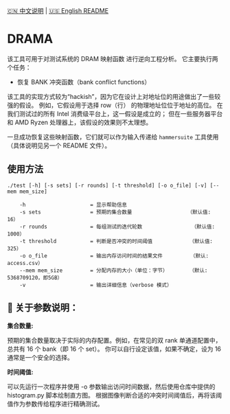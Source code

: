 [🇨🇳 中文说明](./README.zh-CN.md) | [🇺🇸 English README](./README.en.md)

# DRAMA

该工具可用于对测试系统的 DRAM 映射函数 进行逆向工程分析。
它主要执行两个任务：

- 恢复 BANK 冲突函数（bank conflict functions）

该工具的实现方式较为“hackish”，因为它在设计上对地址位的用途做出了一些较强的假设。
例如，它假设用于选择 row（行） 的物理地址位位于地址的高位。
在我们测试过的所有 Intel 消费级平台上，这一假设是成立的；
但在一些服务器平台和 AMD Ryzen 处理器上，该假设的效果则不太理想。

一旦成功恢复这些映射函数，它们就可以作为输入传递给 `hammersuite` 工具使用（具体说明见另一个 README 文件）。


## 使用方法

```
./test [-h] [-s sets] [-r rounds] [-t threshold] [-o o_file] [-v] [--mem mem_size]

    -h                     = 显示帮助信息
    -s sets                = 预期的集合数量                  （默认值: 16）
    -r rounds              = 每组测试的迭代轮数                （默认值: 1000）
    -t threshold           = 判断是否冲突的时间阈值            （默认值: 325）
    -o o_file              = 输出内存访问时间的结果文件         （默认: access.csv）
    --mem mem_size         = 分配内存的大小（单位：字节）       （默认: 5368709120，即5GB）
    -v                     = 输出详细信息（verbose 模式）
```

## 📌 关于参数说明：

**集合数量:**

预期的集合数量取决于实际的内存配置。例如，在常见的双 rank 单通道配置中，总共有 16 个 bank（即 16 个 set）。
你可以自行设定该值，如果不确定，设为 16 通常是一个安全的选择。

**时间阈值:**

可以先运行一次程序并使用 -o 参数输出访问时间数据，然后使用仓库中提供的 histogram.py 脚本绘制直方图。
根据图像判断合适的冲突时间阈值后，再将该阈值作为参数传给程序进行精确测试。